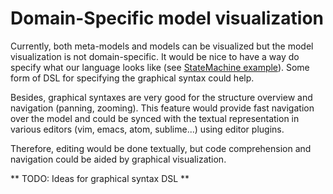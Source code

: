 # Domain-Specific model visualization

Currently, both meta-models and models can be visualized but the model
visualization is not domain-specific. It would be nice to have a way do specify
what our language looks like (see [StateMachine
example](https://github.com/textX/textX/tree/master/examples/StateMachine)).
Some form of DSL for specifying the graphical syntax could help.

Besides, graphical syntaxes are very good for the structure overview and navigation
(panning, zooming). This feature would provide fast navigation over the model and
could be synced with the textual representation in various editors (vim, emacs,
atom, sublime...) using editor plugins.

Therefore, editing would be done textually, but code comprehension and
navigation could be aided by graphical visualization.


** TODO: Ideas for graphical syntax DSL **
